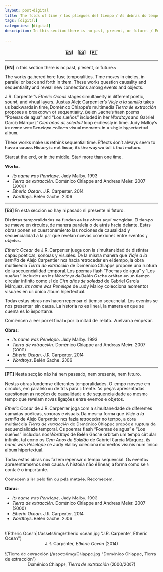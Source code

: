 ```yaml
---
layout: post-digital
title: The folds of time / Los pliegues del tiempo / As dobras do tempo
tags: [digital]
categories: [digital]
description: In this section there is no past, present, or future. / En esta sección no hay ni pasado ni presente ni futuro. / Nesta secção não há nem passado, nem presente, nem futuro.

---
```


<h4 align="center"><a href="#EN">[EN]</a>&nbsp;&nbsp;&nbsp; <a href="#ES">[ES]</a> &nbsp;&nbsp;&nbsp;<a href="#PT">[PT]</a> </h4>

---

<a id="EN"/>**[EN]** In this section there is no past, present, or future.<

The works gathered here fuse temporalities. Time moves in circles, in parallel or back and forth in them. These works question causality and sequentiality and reveal new connections among events and objects.

J.R. Carpenter’s *Etheric Ocean* stages simultaneity in different poetic, sound, and visual layers. Just as Alejo Carpentier’s *Viaje a la semilla* takes us backwards in time, Doménico Chiappe’s multimedia *Tierra de extracción* proposes a breakdown of sequentiality. Belén Gache’s flash poems “Poemas de agua” and “Los sueños” included in her *Wordtoys* and Gabriel García Márquez’ *Cien años de soledad* loop endlessly in time. Judy Malloy’s *its name was Penelope* collects visual moments in a single hypertextual album.

These works make us rethink sequential time. Effects don’t always seem to have a cause. History is not linear, it’s the way we tell it that matters.

Start at the end, or in the middle. Start more than one time.

**Works:**


- *its name was Penelope*. Judy Malloy. 1993
- *Tierra de extracción*. Doménico Chiappe and Andreas Meier. 2007 (2000)
- *Etheric Ocean*. J.R. Carpenter. 2014
- *Wordtoys*. Belén Gache. 2006

---

<a id="ES"/>**[ES]** En esta sección no hay ni pasado ni presente ni futuro.

Distintas temporalidades se funden en las obras aquí recogidas. El tiempo se mueve en círculos, de manera paralela o de atrás hacia delante. Estas obras ponen en cuestionamiento las nociones de causalidad y secuencialidad a la par que revelan nuevas conexiones entre eventos y objetos.

*Etheric Ocean* de J.R. Carpenter juega con la simultaneidad de distintas capas poéticas, sonoras y visuales. De la misma manera que *Viaje a la semilla* de Alejo Carpentier nos hacía retroceder en el tiempo, la obra multimedia *Tierra de extracción* de Doménico Chiappe propone una ruptura de la secuencialidad temporal. Los poemas flash “Poemas de agua” y “Los sueños” incluídos en los *Wordtoys* de Belén Gache orbitan en un tiempo circular infinito como el de *Cien años de soledad* de Gabriel García Márquez. *its name was Penelope* de Judy Malloy colecciona momentos visuales en un único álbum hipertextual.

Todas estas obras nos hacen repensar el tiempo secuencial. Los eventos se nos presentan sin causa. La historia no es lineal, la manera en que se cuenta es lo importante.

Comiencen a leer por el final o por la mitad del relato. Vuelvan a empezar.

**Obras:**


- *its name was Penelope*. Judy Malloy. 1993
- *Tierra de extracción*. Doménico Chiappe and Andreas Meier. 2007 (2000)
- *Etheric Ocean*. J.R. Carpenter. 2014
- *Wordtoys*. Belén Gache. 2006

---

<a id="PT"/>**[PT]** Nesta secção não há nem passado, nem presente, nem futuro.

Nestas obras fundem­se diferentes temporalidades. O tempo move­se em círculos, em paralelo ou de trás para a frente. As peças apresentadas questionam as noções de causalidade e de sequencialidade ao mesmo tempo que revelam novas ligações entre eventos e objetos.

*Etheric Ocean* de J.R. Carpenter joga com a simultaneidade de diferentes camadas poéticas, sonoras e visuais. Da mesma forma que *Viaje a la semilla* de Alejo Carpentier nos fazia retroceder no tempo, a obra multimédia *Tierra de extracción* de Doménico Chiappe propõe a ruptura da sequencialidade temporal. Os poemas flash “Poemas de agua” e “Los sueños” incluídos nos *Wordtoys* de Belén Gache orbitam um tempo circular infinito, tal como os *Cem Anos de Solidão* de Gabriel García Márquez. *its name was Penelope* de Judy Malloy coleciona momentos visuais num único album hipertextual.

Todas estas obras nos fazem repensar o tempo sequencial. Os eventos apresentam­se­nos sem causa. A história não é linear, a forma como se a conta é o importante.

Comecem a ler pelo fim ou pela metade. Recomecem.

**Obras:**


- *its name was Penelope*. Judy Malloy. 1993
- *Tierra de extracción*. Doménico Chiappe and Andreas Meier. 2007 (2000)
- *Etheric Ocean*. J.R. Carpenter. 2014
- *Wordtoys*. Belén Gache. 2006

<br/>
![Etheric Ocean](/assets/img/etheric_ocean.jpg "J.R. Carpenter, Etheric Ocean")
<center>J.R. Carpenter, <em>Etheric Ocean</em> (2014)</center>
<br/>
![Tierra de extracción](/assets/img/Chiappe.jpg "Doménico Chiappe, Tierra de extracción")
<center>Doménico Chiappe, <em>Tierra de extracción</em> (2000/2007)</center>
